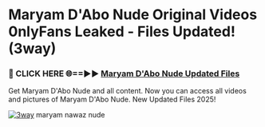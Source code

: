 # Maryam D'Abo Nude Original Videos 0nlyFans Leaked - Files Updated! (3way)

<h3>🔴 CLICK HERE 🌐==►► <a href="https://tinyurl.com/4mcuefdz" rel="nofollow">Maryam D'Abo Nude Updated Files</a></h3>

Get Maryam D'Abo Nude and all content. Now you can access all videos and pictures of Maryam D'Abo Nude. New Updated Files 2025!

[![3way](https://i.imgur.com/StAQSOY.gif)](https://tinyurl.com/4mcuefdz)
maryam nawaz nude